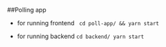 ##Polling app

-   for running frontend
    ` cd poll-app/ && yarn start`

-   for running backend
    `cd backend/ yarn start`
